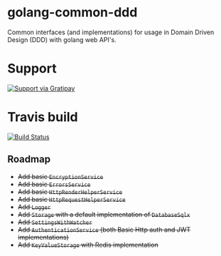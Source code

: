 # golang-common-ddd
Common interfaces (and implementations) for usage in Domain Driven Design (DDD) with golang web API's.

# Support
[![Support via Gratipay](https://cdn.rawgit.com/gratipay/gratipay-badge/2.3.0/dist/gratipay.png)](https://gratipay.com/~FrancoisHill/)

# Travis build
[![Build Status](https://travis-ci.org/francoishill/golang-common-ddd.svg?branch=master)](https://travis-ci.org/francoishill/golang-common-ddd)

## Roadmap
- ~~Add basic `EncryptionService`~~
- ~~Add basic `ErrorsService`~~
- ~~Add basic `HttpRenderHelperService`~~
- ~~Add basic `HttpRequestHelperService`~~
- ~~Add `Logger`~~
- ~~Add `Storage` with a default implementation of `DatabaseSqlx`~~
- ~~Add `SettingsWithWatcher`~~
- ~~Add `AuthenticationService` (both Basic Http auth and JWT implementations)~~
- ~~Add `KeyValueStorage` with Redis implementation~~
